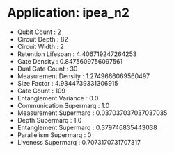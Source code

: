 # Application: ipea_n2
- Qubit Count : 2
- Circuit Depth : 82
- Circuit Width : 2
- Retention Lifespan : 4.406719247264253
- Gate Density : 0.8475609756097561
- Dual Gate Count : 30
- Measurement Density : 1.2749666069560497
- Size Factor : 4.9344739331306915
- Gate Count : 109
- Entanglement Variance : 0.0
- Communication Supermarq : 1.0
- Measurement Supermarq : 0.037037037037037035
- Depth Supermarq : 1.0
- Entanglement Supermarq : 0.379746835443038
- Parallelism Supermarq : 0
- Liveness Supermarq : 0.7073170731707317
